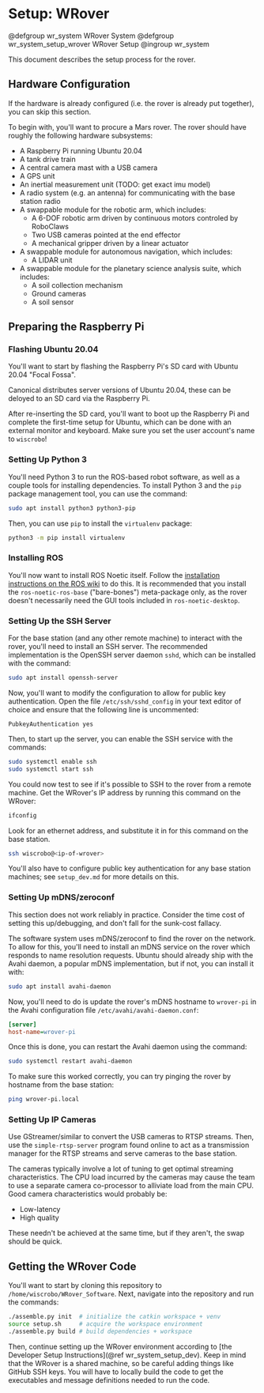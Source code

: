 # Setup: WRover

@defgroup wr_system WRover System
@defgroup wr_system_setup_wrover WRover Setup
@ingroup wr_system

This document describes the setup process for the rover.

## Hardware Configuration

If the hardware is already configured (i.e. the rover is already put together), you can skip this section.

To begin with, you'll want to procure a Mars rover.
The rover should have roughly the following hardware subsystems:

* A Raspberry Pi running Ubuntu 20.04
* A tank drive train
* A central camera mast with a USB camera
* A GPS unit
* An inertial measurement unit (TODO: get exact imu model)
* A radio system (e.g. an antenna) for communicating with the base station radio
* A swappable module for the robotic arm, which includes:
  * A 6-DOF robotic arm driven by continuous motors controled by RoboClaws
  * Two USB cameras pointed at the end effector
  * A mechanical gripper driven by a linear actuator
* A swappable module for autonomous navigation, which includes:
  * A LIDAR unit
* A swappable module for the planetary science analysis suite, which includes:
  * A soil collection mechanism
  * Ground cameras
  * A soil sensor

## Preparing the Raspberry Pi

### Flashing Ubuntu 20.04

You'll want to start by flashing the Raspberry Pi's SD card with Ubuntu 20.04 "Focal Fossa".

Canonical distributes server versions of Ubuntu 20.04, these can be deloyed to an SD card via the Raspberry Pi.

After re-inserting the SD card, you'll want to boot up the Raspberry Pi and complete the first-time setup for Ubuntu, which can be done with an external monitor and keyboard.
Make sure you set the user account's name to `wiscrobo`!

### Setting Up Python 3

You'll need Python 3 to run the ROS-based robot software, as well as a couple tools for installing dependencies.
To install Python 3 and the `pip` package management tool, you can use the command:

```sh
sudo apt install python3 python3-pip
```

Then, you can use `pip` to install the `virtualenv` package:

```sh
python3 -m pip install virtualenv
```

### Installing ROS

You'll now want to install ROS Noetic itself.
Follow the [installation instructions on the ROS wiki](http://wiki.ros.org/noetic/Installation/Ubuntu) to do this.
It is recommended that you install the `ros-noetic-ros-base` ("bare-bones") meta-package only, as the rover doesn't necessarily need the GUI tools included in `ros-noetic-desktop`.

### Setting Up the SSH Server

For the base station (and any other remote machine) to interact with the rover, you'll need to install an SSH server.
The recommended implementation is the OpenSSH server daemon `sshd`, which can be installed with the command:

```sh
sudo apt install openssh-server
```

Now, you'll want to modify the configuration to allow for public key authentication.
Open the file `/etc/ssh/sshd_config` in your text editor of choice and ensure that the following line is uncommented:

```ssh-config
PubkeyAuthentication yes
```

Then, to start up the server, you can enable the SSH service with the commands:

```sh
sudo systemctl enable ssh
sudo systemctl start ssh
```

You could now test to see if it's possible to SSH to the rover from a remote machine.  Get the WRover's IP address by running this command on the WRover:

```sh
ifconfig
```

Look for an ethernet address, and substitute it in for this command on the base station.

```sh
ssh wiscrobo@<ip-of-wrover>
```

You'll also have to configure public key authentication for any base station machines; see `setup_dev.md` for more details on this.

### Setting Up mDNS/zeroconf

This section does not work reliably in practice.  Consider the time cost of setting this up/debugging, and don't fall for the sunk-cost fallacy.

The software system uses mDNS/zeroconf to find the rover on the network.
To allow for this, you'll need to install an mDNS service on the rover which responds to name resolution requests.
Ubuntu should already ship with the Avahi daemon, a popular mDNS implementation, but if not, you can install it with:

```sh
sudo apt install avahi-daemon
```

Now, you'll need to do is update the rover's mDNS hostname to `wrover-pi` in the Avahi configuration file `/etc/avahi/avahi-daemon.conf`:

```ini
[server]
host-name=wrover-pi
```

Once this is done, you can restart the Avahi daemon using the command:

```sh
sudo systemctl restart avahi-daemon
```

To make sure this worked correctly, you can try pinging the rover by hostname from the base station:

```sh
ping wrover-pi.local
```

### Setting Up IP Cameras

Use GStreamer/similar to convert the USB cameras to RTSP streams.  Then, use the `simple-rtsp-server` program found online to act as a transmission manager for the RTSP streams and serve cameras to the base station.

The cameras typically involve a lot of tuning to get optimal streaming characteristics.  The CPU load incurred by the cameras may cause the team to use a separate camera co-processor to alliviate load from the main CPU.  Good camera characteristics would probably be:

* Low-latency
* High quality

These needn't be achieved at the same time, but if they aren't, the swap should be quick.

## Getting the WRover Code

You'll want to start by cloning this repository to `/home/wiscrobo/WRover_Software`.
Next, navigate into the repository and run the commands:

```sh
./assemble.py init  # initialize the catkin workspace + venv
source setup.sh     # acquire the workspace environment
./assemble.py build # build dependencies + workspace
```

Then, continue setting up the WRover environment according to [the Developer Setup Instructions](@ref wr_system_setup_dev).  Keep in mind that the WRover is a shared machine, so be careful adding things like GitHub SSH keys.  You will have to locally build the code to get the executables and message definitions needed to run the code.
